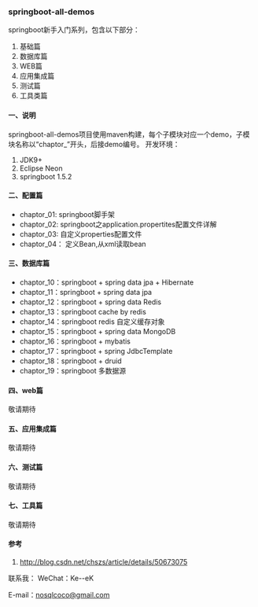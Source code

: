### springboot-all-demos

springboot新手入门系列，包含以下部分：
1. 基础篇
2. 数据库篇
3. WEB篇
4. 应用集成篇
5. 测试篇
6. 工具类篇

#### 一、说明
springboot-all-demos项目使用maven构建，每个子模块对应一个demo，子模块名称以“chaptor_”开头，后接demo编号。
开发环境：
1. JDK9+
2. Eclipse Neon
3. springboot 1.5.2

#### 二、配置篇
- chaptor_01: springboot脚手架
- chaptor_02: springboot之application.propertites配置文件详解
- chaptor_03: 自定义properties配置文件
- chaptor_04： 定义Bean,从xml读取bean

#### 三、数据库篇
- chaptor_10：springboot + spring data jpa + Hibernate
- chaptor_11：springboot + spring data jpa
- chaptor_12：springboot + spring data Redis
- chaptor_13：springboot cache by redis
- chaptor_14：springboot redis 自定义缓存对象
- chaptor_15：springboot + spring data MongoDB
- chaptor_16：springboot + mybatis
- chaptor_17：springboot + spring JdbcTemplate
- chaptor_18：springboot + druid
- chaptor_19：springboot 多数据源

#### 四、web篇
敬请期待

#### 五、应用集成篇
敬请期待

#### 六、测试篇
敬请期待

#### 七、工具篇
敬请期待


#### 参考
1. http://blog.csdn.net/chszs/article/details/50673075

联系我：
WeChat：Ke--eK

E-mail：nosqlcoco@gmail.com

